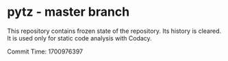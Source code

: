 # pytz - master branch

This repository contains frozen state of the repository.
Its history is cleared. It is used only for static code
analysis with Codacy.

Commit Time: 1700976397